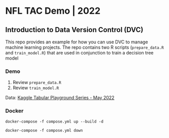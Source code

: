 # NFL TAC Demo | 2022
## Introduction to Data Version Control (DVC)

This repo provides an example for how you can use DVC to manage machine learning projects. The repo contains two R scripts (`prepare_data.R` and `train_model.R`) that are used in conjunction to train a decision tree model 

### Demo
1. Review `prepare_data.R`
1. Review `train_model.R`

















Data: [Kaggle Tabular Playground Series - May 2022](https://www.kaggle.com/competitions/tabular-playground-series-may-2022/overview)

### Docker

`docker-compose -f compose.yml up --build -d`

`docker-compose -f compose.yml down`

